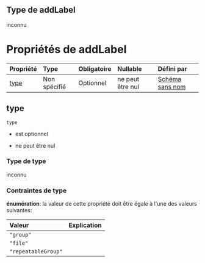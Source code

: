 ## Type de addLabel

inconnu

# Propriétés de addLabel

| Propriété     | Type         | Obligatoire | Nullable         | Défini par                                                                                                                                                                      |
| :------------ | :----------- | :---------- | :--------------- | :------------------------------------------------------------------------------------------------------------------------------------------------------------------------------ |
| [type](#type) | Non spécifié | Optionnel   | ne peut être nul | [Schéma sans nom](frw-definitions-input-dependencies-addlabel-properties-type.md "https://example.com/schemas/custom#/definitions/Input/dependencies/addLabel/properties/type") |

## type



`type`

*   est optionnel

*   ne peut être nul

### Type de type

inconnu

### Contraintes de type

**énumération**: la valeur de cette propriété doit être égale à l'une des valeurs suivantes:

| Valeur              | Explication |
| :------------------ | :---------- |
| `"group"`           |             |
| `"file"`            |             |
| `"repeatableGroup"` |             |
